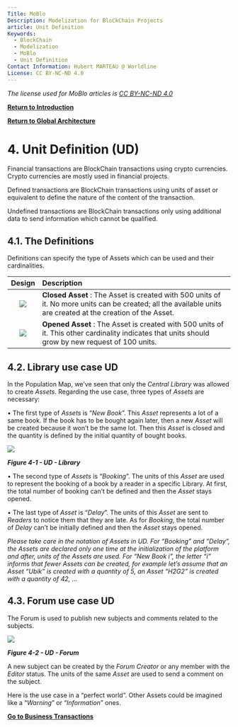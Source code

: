 ```yaml
---
Title: MoBlo
Description: Modelization for BloCkChain Projects
article: Unit Definition
Keywords:
  - BlockChain
  - Modelization
  - MoBlo
  - Unit Definition
Contact Information: Hubert MARTEAU @ Worldline
License: CC BY-NC-ND 4.0
---
```


_The license used for MoBlo articles is_ [_CC BY-NC-ND 4.0_](https://creativecommons.org/licenses/by-nc-nd/4.0/)

[**Return to Introduction**](/README.md)

[**Return to Global Architecture**](/03-ga.md)

# 4.    Unit Definition \(UD\)

Financial transactions are BlockChain transactions using crypto currencies. Crypto currencies are mostly used in financial projects.

Defined transactions are BlockChain transactions using units of asset or equivalent to define the nature of the content of the transaction.

Undefined transactions are BlockChain transactions only using additional data to send information which cannot be qualified.

## 4.1.    The Definitions

Definitions can specify the type of Assets which can be used and their cardinalities.

| Design | Description |
| :---: | :--- |
| ![](/Img/UD-ClosedAsset.png) | **Closed Asset** : The Asset is created with 500 units of it. No more units can be created; all the available units are created at the creation of the Asset. |
| ![](/Img/UD-OpenedAsset.png) | **Opened Asset** : The Asset is created with 500 units of it. This other cardinality indicates that units should grow by new request of 100 units. |

## 4.2.    Library use case UD

In the Population Map, we’ve seen that only the _Central Library_ was allowed to create _Assets_. Regarding the use case, three types of _Assets_ are necessary:

•    The first type of _Assets_ is “_New Book_”. This _Asset_ represents a lot of a same book. If the book has to be bought again later, then a new _Asset_ will be created because it won’t be the same lot. Then this _Asset_ is closed and the quantity is defined by the initial quantity of bought books.

![](/Img/UD-Library.png)

_**Figure 4-1 - UD - Library**_

•    The second type of _Assets_ is “_Booking_”. The units of this _Asset_ are used to represent the booking of a book by a reader in a specific Library. At first, the total number of booking can’t be defined and then the _Asset_ stays opened.

•    The last type of _Asset_ is “_Delay_”. The units of this _Asset_ are sent to _Readers_ to notice them that they are late. As for _Booking_, the total number of _Delay_ can’t be initially defined and then the _Asset_ stays opened.

_Please take care in the notation of Assets in UD. For “Booking” and “Delay”, the Assets are declared only one time at the initialization of the platform and after, units of the Assets are used. For “New Book i”, the letter “i” informs that fewer Assets can be created, for example let’s assume that an Asset “Ubik” is created with a quantity of 5, an Asset “H2G2” is created with a quantity of 42, …_

## 4.3.    Forum use case UD

The Forum is used to publish new subjects and comments related to the subjects.

![](/Img/UD-Forum.png)

_**Figure 4-2 - UD - Forum**_

A new subject can be created by the _Forum Creator_ or any member with the _Editor_ status. The units of the same _Asset_ are used to send a comment on the subject.

Here is the use case in a “perfect world”. Other Assets could be imagined like a “_Warning_” or “_Information_” ones.

[**Go to Business Transactions**](/05-bt.md)

